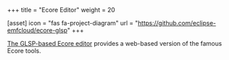 +++
title = "Ecore Editor"
weight = 20

[asset]
  icon = "fas fa-project-diagram"
  url = "https://github.com/eclipse-emfcloud/ecore-glsp"
+++

[The GLSP-based Ecore editor](https://github.com/eclipse-emfcloud/ecore-glsp) provides a web-based version of the famous Ecore tools.